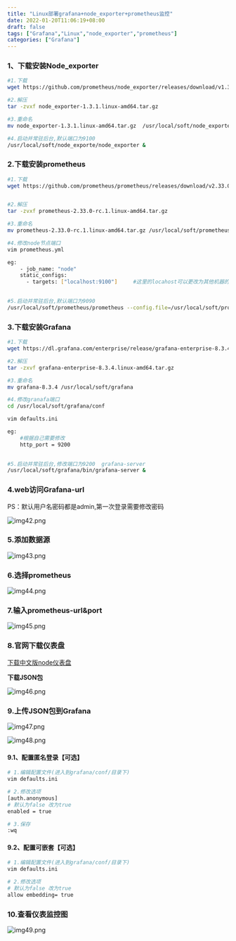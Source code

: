 ```yaml
---
title: "Linux部署grafana+node_exporter+prometheus监控"
date: 2022-01-20T11:06:19+08:00
draft: false
tags: ["Grafana","Linux","node_exporter","prometheus"]
categories: ["Grafana"]
---
```


### 1、下载安装Node_exporter
```bash
#1.下载
wget https://github.com/prometheus/node_exporter/releases/download/v1.3.1/node_exporter-1.3.1.linux-amd64.tar.gz

#2.解压
tar -zvxf node_exporter-1.3.1.linux-amd64.tar.gz 

#3.重命名
mv node_exporter-1.3.1.linux-amd64.tar.gz  /usr/local/soft/node_exporter

#4.启动并常驻后台,默认端口为9100
/usr/local/soft/node_exporte/node_exporter &   
```

### 2.下载安装prometheus
```bash
#1.下载
wget https://github.com/prometheus/prometheus/releases/download/v2.33.0-rc.1/prometheus-2.33.0-rc.1.linux-amd64.tar.gz


#2.解压
tar -zvxf prometheus-2.33.0-rc.1.linux-amd64.tar.gz

#3.重命名
mv prometheus-2.33.0-rc.1.linux-amd64.tar.gz /usr/local/soft/prometheus

#4.修改node节点端口
vim prometheus.yml

eg:
    - job_name: "node"
    static_configs:
      - targets: ["localhost:9100"]     #这里的locahost可以更改为其他机器的ip，但是监控机需要和被监控机互相通信
      

#5.启动并常驻后台,默认端口为9090
/usr/local/soft/prometheus/prometheus --config.file=/usr/local/soft/prometheus/prometheus.yml  &  
```


### 3.下载安装Grafana
```bash
#1.下载
wget https://dl.grafana.com/enterprise/release/grafana-enterprise-8.3.4.linux-amd64.tar.gz

#2.解压
tar -zxvf grafana-enterprise-8.3.4.linux-amd64.tar.gz

#3.重命名
mv grafana-8.3.4 /usr/local/soft/grafana

#4.修改granafa端口
cd /usr/local/soft/grafana/conf

vim defaults.ini

eg:
    #根据自己需要修改
    http_port = 9200   
      

#5.启动并常驻后台,修改端口为9200  grafana-server
/usr/local/soft/grafana/bin/grafana-server &
```

### 4.web访问Grafana-url

PS：默认用户名密码都是admin,第一次登录需要修改密码

![img42.png](/img/img42.png)

### 5.添加数据源

![img43.png](/img/img43.png)


### 6.选择prometheus

![img44.png](/img/img44.png)

### 7.输入prometheus-url&port

![img45.png](/img/img45.png)


### 8.官网下载仪表盘

[下载中文版node仪表盘](https://grafana.com/grafana/dashboards/8919)

**下载JSON包**

![img46.png](/img/img46.png)


### 9.上传JSON包到Grafana

![img47.png](/img/img47.png)

![img48.png](/img/img48.png)

#### 9.1、配置匿名登录【可选】
```bash
# 1.编辑配置文件(进入到grafana/conf/目录下)
vim defaults.ini

# 2.修改选项
[auth.anonymous]
# 默认为false 改为true
enabled = true

# 3.保存
:wq
```

#### 9.2、配置可嵌套【可选】
```bash
# 1.编辑配置文件(进入到grafana/conf/目录下)
vim defaults.ini

# 2.修改选项
# 默认为false 改为true
allow embedding= true
```

### 10.查看仪表监控图

![img49.png](/img/img49.png)
